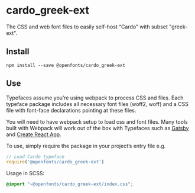 
# cardo_greek-ext

The CSS and web font files to easily self-host “Cardo” with subset "greek-ext".

## Install

`npm install --save @openfonts/cardo_greek-ext`

## Use

Typefaces assume you’re using webpack to process CSS and files. Each typeface
package includes all necessary font files (woff2, woff) and a CSS file with
font-face declarations pointing at these files.

You will need to have webpack setup to load css and font files. Many tools built
with Webpack will work out of the box with Typefaces such as [Gatsby](https://github.com/gatsbyjs/gatsby)
and [Create React App](https://github.com/facebookincubator/create-react-app).

To use, simply require the package in your project’s entry file e.g.

```javascript
// Load Cardo typeface
require('@openfonts/cardo_greek-ext')
```

Usage in SCSS:
```scss
@import "~@openfonts/cardo_greek-ext/index.css";
```
